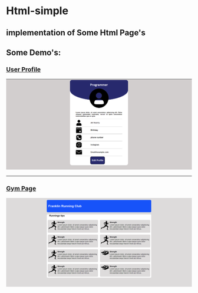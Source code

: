 # Html-simple
## implementation of Some Html Page's

## Some Demo's:

### <a href="./User-Profile" >User Profile</a>
<img src="./User-Profile/img/profile.png" width="600px">

___
### <a href="./Gym_page" >Gym Page</a>
<img src='./Gym_page/images/float.png' width="600px">



